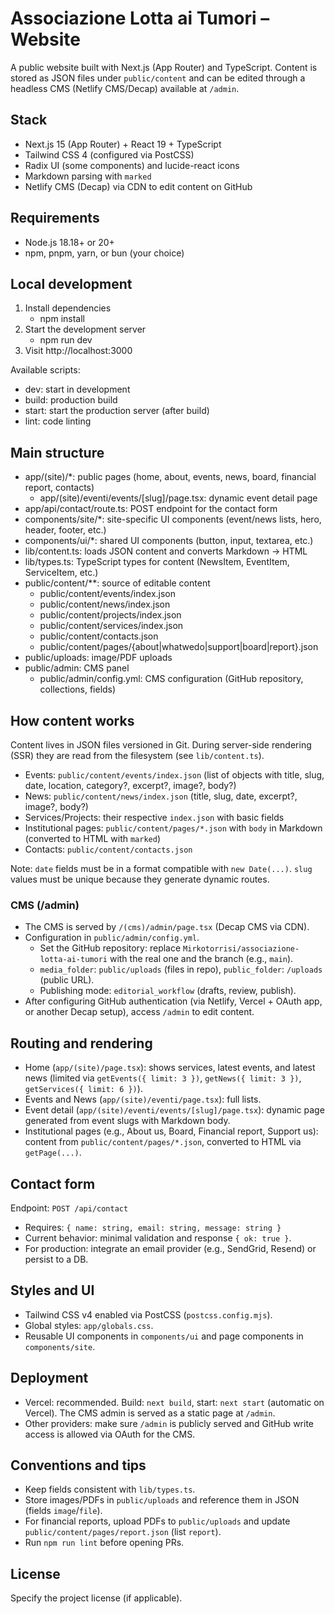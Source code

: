 # Associazione Lotta ai Tumori – Website

A public website built with Next.js (App Router) and TypeScript. Content is stored as JSON files under `public/content` and can be edited through a headless CMS (Netlify CMS/Decap) available at `/admin`.

## Stack

- Next.js 15 (App Router) + React 19 + TypeScript
- Tailwind CSS 4 (configured via PostCSS)
- Radix UI (some components) and lucide-react icons
- Markdown parsing with `marked`
- Netlify CMS (Decap) via CDN to edit content on GitHub

## Requirements

- Node.js 18.18+ or 20+
- npm, pnpm, yarn, or bun (your choice)

## Local development

1. Install dependencies
   - npm install
2. Start the development server
   - npm run dev
3. Visit http://localhost:3000

Available scripts:

- dev: start in development
- build: production build
- start: start the production server (after build)
- lint: code linting

## Main structure

- app/(site)/\*: public pages (home, about, events, news, board, financial report, contacts)
  - app/(site)/eventi/events/[slug]/page.tsx: dynamic event detail page
- app/api/contact/route.ts: POST endpoint for the contact form
- components/site/\*: site-specific UI components (event/news lists, hero, header, footer, etc.)
- components/ui/\*: shared UI components (button, input, textarea, etc.)
- lib/content.ts: loads JSON content and converts Markdown -> HTML
- lib/types.ts: TypeScript types for content (NewsItem, EventItem, ServiceItem, etc.)
- public/content/\*\*: source of editable content
  - public/content/events/index.json
  - public/content/news/index.json
  - public/content/projects/index.json
  - public/content/services/index.json
  - public/content/contacts.json
  - public/content/pages/{about|whatwedo|support|board|report}.json
- public/uploads: image/PDF uploads
- public/admin: CMS panel
  - public/admin/config.yml: CMS configuration (GitHub repository, collections, fields)

## How content works

Content lives in JSON files versioned in Git. During server-side rendering (SSR) they are read from the filesystem (see `lib/content.ts`).

- Events: `public/content/events/index.json` (list of objects with title, slug, date, location, category?, excerpt?, image?, body?)
- News: `public/content/news/index.json` (title, slug, date, excerpt?, image?, body?)
- Services/Projects: their respective `index.json` with basic fields
- Institutional pages: `public/content/pages/*.json` with `body` in Markdown (converted to HTML with `marked`)
- Contacts: `public/content/contacts.json`

Note: `date` fields must be in a format compatible with `new Date(...)`. `slug` values must be unique because they generate dynamic routes.

### CMS (/admin)

- The CMS is served by `/(cms)/admin/page.tsx` (Decap CMS via CDN).
- Configuration in `public/admin/config.yml`.
  - Set the GitHub repository: replace `Mirkotorrisi/associazione-lotta-ai-tumori` with the real one and the branch (e.g., `main`).
  - `media_folder`: `public/uploads` (files in repo), `public_folder`: `/uploads` (public URL).
  - Publishing mode: `editorial_workflow` (drafts, review, publish).
- After configuring GitHub authentication (via Netlify, Vercel + OAuth app, or another Decap setup), access `/admin` to edit content.

## Routing and rendering

- Home (`app/(site)/page.tsx`): shows services, latest events, and latest news (limited via `getEvents({ limit: 3 })`, `getNews({ limit: 3 })`, `getServices({ limit: 6 })`).
- Events and News (`app/(site)/eventi/page.tsx`): full lists.
- Event detail (`app/(site)/eventi/events/[slug]/page.tsx`): dynamic page generated from event slugs with Markdown body.
- Institutional pages (e.g., About us, Board, Financial report, Support us): content from `public/content/pages/*.json`, converted to HTML via `getPage(...)`.

## Contact form

Endpoint: `POST /api/contact`

- Requires: `{ name: string, email: string, message: string }`
- Current behavior: minimal validation and response `{ ok: true }`.
- For production: integrate an email provider (e.g., SendGrid, Resend) or persist to a DB.

## Styles and UI

- Tailwind CSS v4 enabled via PostCSS (`postcss.config.mjs`).
- Global styles: `app/globals.css`.
- Reusable UI components in `components/ui` and page components in `components/site`.

## Deployment

- Vercel: recommended. Build: `next build`, start: `next start` (automatic on Vercel). The CMS admin is served as a static page at `/admin`.
- Other providers: make sure `/admin` is publicly served and GitHub write access is allowed via OAuth for the CMS.

## Conventions and tips

- Keep fields consistent with `lib/types.ts`.
- Store images/PDFs in `public/uploads` and reference them in JSON (fields `image`/`file`).
- For financial reports, upload PDFs to `public/uploads` and update `public/content/pages/report.json` (list `report`).
- Run `npm run lint` before opening PRs.

## License

Specify the project license (if applicable).

